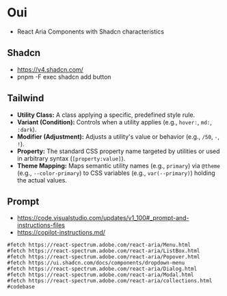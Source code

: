 # Oui

- React Aria Components with Shadcn characteristics

## Shadcn

- https://v4.shadcn.com/
- pnpm -F <PACKAGE-NAME> exec shadcn add button

## Tailwind

- **Utility Class:** A class applying a specific, predefined style rule.
- **Variant (Condition):** Controls when a utility applies (e.g., `hover:`, `md:`, `:dark`).
- **Modifier (Adjustment):** Adjusts a utility's value or behavior (e.g., `/50`, `-`, `!`).
- **Property:** The standard CSS property name targeted by utilities or used in arbitrary syntax (`[property:value]`).
- **Theme Mapping:** Maps semantic utility names (e.g., `primary`) via `@theme` (e.g., `--color-primary`) to CSS variables (e.g., `var(--primary)`) holding the actual values.

## Prompt

- https://code.visualstudio.com/updates/v1_100#_prompt-and-instructions-files
- https://copilot-instructions.md/

```
#fetch https://react-spectrum.adobe.com/react-aria/Menu.html
#fetch https://react-spectrum.adobe.com/react-aria/ListBox.html
#fetch https://react-spectrum.adobe.com/react-aria/Popover.html
#fetch https://ui.shadcn.com/docs/components/dropdown-menu
#fetch https://react-spectrum.adobe.com/react-aria/Dialog.html
#fetch https://react-spectrum.adobe.com/react-aria/Modal.html
#fetch https://react-spectrum.adobe.com/react-aria/collections.html
#codebase
```